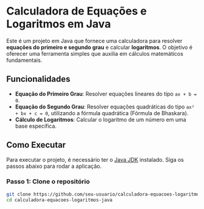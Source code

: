 # Calculadora de Equações e Logaritmos em Java

Este é um projeto em Java que fornece uma calculadora para resolver **equações do primeiro e segundo grau** e calcular **logaritmos**. O objetivo é oferecer uma ferramenta simples que auxilia em cálculos matemáticos fundamentais.

## Funcionalidades

- **Equação do Primeiro Grau**: Resolver equações lineares do tipo `ax + b = 0`.
- **Equação do Segundo Grau**: Resolver equações quadráticas do tipo `ax² + bx + c = 0`, utilizando a fórmula quadrática (Fórmula de Bhaskara).
- **Cálculo de Logaritmos**: Calcular o logaritmo de um número em uma base específica.

## Como Executar

Para executar o projeto, é necessário ter o [Java JDK](https://www.oracle.com/java/technologies/javase-downloads.html) instalado. Siga os passos abaixo para rodar a aplicação.

### Passo 1: Clone o repositório

```bash
git clone https://github.com/seu-usuario/calculadora-equacoes-logaritmos-java.git
cd calculadora-equacoes-logaritmos-java
